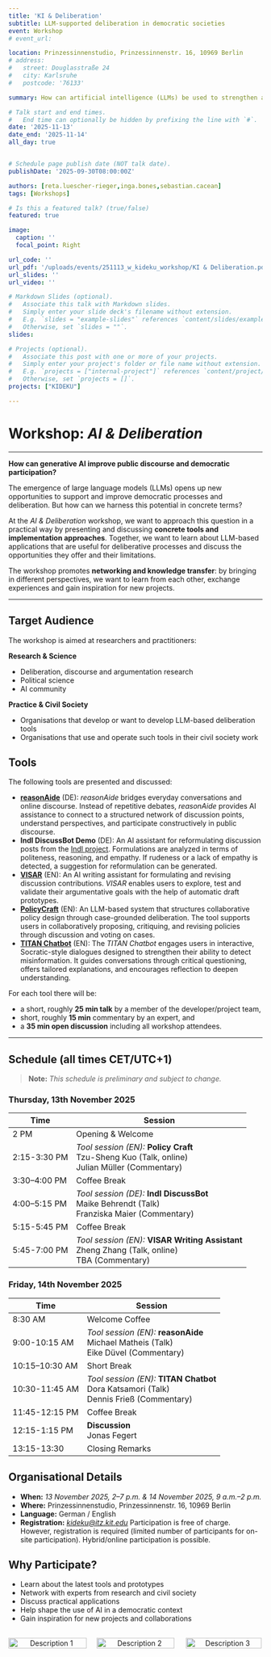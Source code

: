 ```yaml
---
title: 'KI & Deliberation'
subtitle: LLM-supported deliberation in democratic societies
event: Workshop
# event_url: 

location: Prinzessinnenstudio, Prinzessinnenstr. 16, 10969 Berlin
# address:
#   street: Douglasstraße 24
#   city: Karlsruhe
#   postcode: '76133'

summary: How can artificial intelligence (LLMs) be used to strengthen and support democratic processes and discourse in liberal societies?

# Talk start and end times.
#   End time can optionally be hidden by prefixing the line with `#`.
date: '2025-11-13'
date_end: '2025-11-14'
all_day: true


# Schedule page publish date (NOT talk date).
publishDate: '2025-09-30T08:00:00Z'

authors: [reta.luescher-rieger,inga.bones,sebastian.cacean]
tags: [Workshops]

# Is this a featured talk? (true/false)
featured: true

image:
  caption: ''
  focal_point: Right

url_code: ''
url_pdf: '/uploads/events/251113_w_kideku_workshop/KI & Deliberation.pdf'
url_slides: ''
url_video: ''

# Markdown Slides (optional).
#   Associate this talk with Markdown slides.
#   Simply enter your slide deck's filename without extension.
#   E.g. `slides = "example-slides"` references `content/slides/example-slides.md`.
#   Otherwise, set `slides = ""`.
slides:

# Projects (optional).
#   Associate this post with one or more of your projects.
#   Simply enter your project's folder or file name without extension.
#   E.g. `projects = ["internal-project"]` references `content/project/deep-learning/index.md`.
#   Otherwise, set `projects = []`.
projects: ["KIDEKU"]

---
```

# Workshop: *AI & Deliberation*

---

**How can generative AI improve public discourse and democratic participation?**


The emergence of large language models (LLMs) opens up new opportunities to support and improve democratic processes and deliberation. But how can we harness this potential in concrete terms?

At the *AI & Deliberation* workshop, we want to approach this question in a practical way by presenting and discussing **concrete tools and implementation approaches**. Together, we want to learn about LLM-based applications that are useful for deliberative processes and discuss the opportunities they offer and their limitations.

The workshop promotes **networking and knowledge transfer**: by bringing in different perspectives, we want to learn from each other, exchange experiences and gain inspiration for new projects.

---

## Target Audience

The workshop is aimed at researchers and practitioners:

**Research & Science**

- Deliberation, discourse and argumentation research
- Political science
- AI community

**Practice & Civil Society**

- Organisations that develop or want to develop LLM-based deliberation tools
- Organisations that use and operate such tools in their civil society work


## Tools

The following tools are presented and discussed:

- [**reasonAide**](https://www.faktor-d.org/projekte/reasonaide) (DE): *reasonAide* bridges everyday conversations and online discourse. Instead of repetitive debates, *reasonAide* provides AI assistance to connect to a structured network of discussion points, understand perspectives, and participate constructively in public discourse.
- **IndI DiscussBot Demo** (DE): An AI assistant for reformulating discussion posts from the [IndI project](https://www.diid.hhu.de/forschung/projekte/indi). Formulations are analyzed in terms of politeness, reasoning, and empathy. If rudeness or a lack of empathy is detected, a suggestion for reformulation can be generated.
- [**VISAR**](https://dl.acm.org/doi/pdf/10.1145/3586183.3606800) (EN): An AI writing assistant for formulating and revising discussion contributions. *VISAR* enables users to explore, test and validate their argumentative goals with the help of automatic draft prototypes.
- [**PolicyCraft**](https://arxiv.org/abs/2409.15644) (EN): An LLM-based system that structures collaborative policy design through case-grounded deliberation. The tool supports users in collaboratively proposing, critiquing, and revising policies through discussion and voting on cases.
- [**TITAN Chatbot**](https://www.titanthinking.eu/post/exploring-titan-s-approach-to-integrating-socratic-thinking-and-ai-in-chatbot-dialogue) (EN): The *TITAN Chatbot* engages users in interactive, Socratic-style dialogues designed to strengthen their ability to detect misinformation. It guides conversations through critical questioning, offers tailored explanations, and encourages reflection to deepen understanding.

For each tool there will be:

+ a short, roughly **25 min talk** by a member of the developer/project team,
+ short, roughly **15 min** commentary by an expert, and
+ a **35 min open discussion** including all workshop attendees.

---

## Schedule (all times CET/UTC+1)

> **Note:** *This schedule is preliminary and subject to change.*

### Thursday, 13th November 2025

| Time | Session |
|--------|---------|
| 2 PM | Opening & Welcome |
| 2:15-3:30 PM | *Tool session (EN):* **Policy Craft**<br>Tzu-Sheng Kuo (Talk, online)<br>Julian Müller (Commentary) |
| 3:30–4:00 PM | Coffee Break |
| 4:00–5:15 PM | *Tool session (DE):* **IndI DiscussBot**<br>Maike Behrendt (Talk)<br>Franziska Maier (Commentary) |
| 5:15-5:45 PM | Coffee Break |
| 5:45-7:00 PM | *Tool session (EN):* **VISAR Writing Assistant**<br>Zheng Zhang (Talk, online)<br>TBA (Commentary) |

### Friday, 14th November 2025

| Time | Session |
|--------|---------|
| 8:30 AM | Welcome Coffee |
| 9:00-10:15 AM | *Tool session (EN):* **reasonAide**<br>Michael Matheis (Talk)<br>Eike Düvel (Commentary) |
| 10:15–10:30 AM | Short Break |
| 10:30-11:45 AM | *Tool session (EN):* **TITAN Chatbot**<br>Dora Katsamori (Talk)<br>Dennis Frieß (Commentary) |
| 11:45-12:15 PM | Coffee Break |
| 12:15-1:15 PM | **Discussion** <br> Jonas Fegert |
| 13:15-13:30 | Closing Remarks |


## Organisational Details

- **When:** *13 November 2025, 2–7 p.m. & 14 November 2025, 9 a.m.–2 p.m.*
- **Where:** Prinzessinnenstudio, Prinzessinnenstr. 16, 10969 Berlin
- **Language:** German / English
- **Registration:** *kideku@itz.kit.edu*
  Participation is free of charge. However, registration is required (limited number of participants for on-site participation).
  Hybrid/online participation is possible.

## Why Participate?

- Learn about the latest tools and prototypes
- Network with experts from research and civil society
- Discuss practical applications
- Help shape the use of AI in a democratic context
- Gain inspiration for new projects and collaborations

<div style="display: flex; flex-wrap: wrap; justify-content: space-around; gap: 20px; margin-top: 30px;">
  <div style="flex: 1; min-width: 100px; text-align: center;">
    <img src="/uploads/events/251113_w_kideku_workshop/BMBFSFJ_en_v1_farbig.png" alt="Description 1" style="width: 100%; max-width: 300px; height: auto;">
  </div>
  <div style="flex: 1; min-width: 100px; text-align: center;">
    <img src="/uploads/events/251113_w_kideku_workshop/fzi-logo.jpg" alt="Description 2" style="width: 100%; max-width: 200px; height: auto;">
  </div>
  <div style="flex: 1; min-width: 100px; text-align: center;">
    <img src="/uploads/events/251113_w_kideku_workshop/kit-logo.jpg" alt="Description 3" style="width: 100%; max-width: 150px; height: auto;">
  </div>
</div>